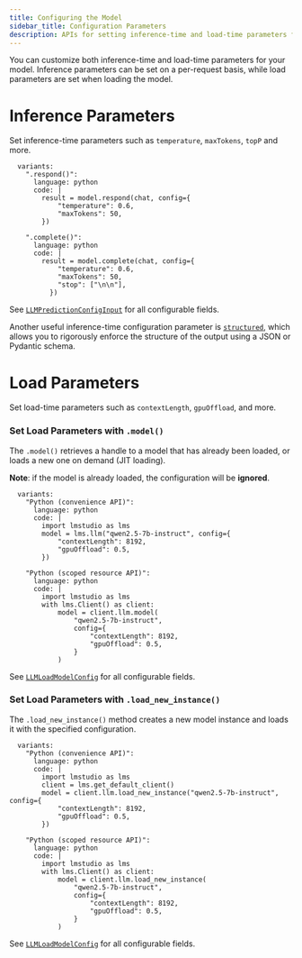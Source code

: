 ```yaml
---
title: Configuring the Model
sidebar_title: Configuration Parameters
description: APIs for setting inference-time and load-time parameters for your model
---
```


You can customize both inference-time and load-time parameters for your model. Inference parameters can be set on a per-request basis, while load parameters are set when loading the model.

# Inference Parameters

Set inference-time parameters such as `temperature`, `maxTokens`, `topP` and more.

```lms_code_snippet
  variants:
    ".respond()":
      language: python
      code: |
        result = model.respond(chat, config={
            "temperature": 0.6,
            "maxTokens": 50,
        })

    ".complete()":
      language: python
      code: |
        result = model.complete(chat, config={
            "temperature": 0.6,
            "maxTokens": 50,
            "stop": ["\n\n"],
          })

```

See [`LLMPredictionConfigInput`](./../api-reference/llm-prediction-config-input) for all configurable fields.

Another useful inference-time configuration parameter is [`structured`](<(./structured-responses)>), which allows you to rigorously enforce the structure of the output using a JSON or Pydantic schema.

# Load Parameters

Set load-time parameters such as `contextLength`, `gpuOffload`, and more.

### Set Load Parameters with `.model()`

The `.model()` retrieves a handle to a model that has already been loaded, or loads a new one on demand (JIT loading).

**Note**: if the model is already loaded, the configuration will be **ignored**.

```lms_code_snippet
  variants:
    "Python (convenience API)":
      language: python
      code: |
        import lmstudio as lms
        model = lms.llm("qwen2.5-7b-instruct", config={
            "contextLength": 8192,
            "gpuOffload": 0.5,
        })

    "Python (scoped resource API)":
      language: python
      code: |
        import lmstudio as lms
        with lms.Client() as client:
            model = client.llm.model(
                "qwen2.5-7b-instruct",
                config={
                    "contextLength": 8192,
                    "gpuOffload": 0.5,
                }
            )

```

See [`LLMLoadModelConfig`](./../api-reference/llm-load-model-config) for all configurable fields.

### Set Load Parameters with `.load_new_instance()`

The `.load_new_instance()` method creates a new model instance and loads it with the specified configuration.

```lms_code_snippet
  variants:
    "Python (convenience API)":
      language: python
      code: |
        import lmstudio as lms
        client = lms.get_default_client()
        model = client.llm.load_new_instance("qwen2.5-7b-instruct", config={
            "contextLength": 8192,
            "gpuOffload": 0.5,
        })

    "Python (scoped resource API)":
      language: python
      code: |
        import lmstudio as lms
        with lms.Client() as client:
            model = client.llm.load_new_instance(
                "qwen2.5-7b-instruct",
                config={
                    "contextLength": 8192,
                    "gpuOffload": 0.5,
                }
            )

```

See [`LLMLoadModelConfig`](./../api-reference/llm-load-model-config) for all configurable fields.
